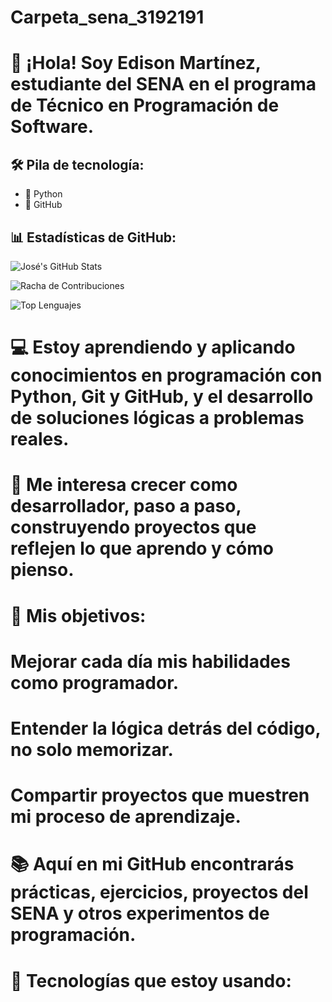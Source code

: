 # Carpeta_sena_3192191
# 👋 ¡Hola! Soy Edison Martínez, estudiante del SENA en el programa de Técnico en Programación de Software.

## 🛠️ Pila de tecnología:
- 🐍 Python
- 🐙 GitHub

## 📊 Estadísticas de GitHub:
![José's GitHub Stats](https://github-readme-stats.vercel.app/api?username=Edisonandre&show_icons=true&theme=radical)

![Racha de Contribuciones](https://github-readme-streak-stats.herokuapp.com/?user=Josan31&theme=dark)

![Top Lenguajes](https://github-readme-stats.vercel.app/api/top-langs?username=Josan31&layout=compact&theme=dark)
# 💻 Estoy aprendiendo y aplicando conocimientos en programación con Python, Git y GitHub, y el desarrollo de soluciones lógicas a problemas reales.

# 🚀 Me interesa crecer como desarrollador, paso a paso, construyendo proyectos que reflejen lo que aprendo y cómo pienso.

# 🎯 Mis objetivos:

# Mejorar cada día mis habilidades como programador.

# Entender la lógica detrás del código, no solo memorizar.

# Compartir proyectos que muestren mi proceso de aprendizaje.

# 📚 Aquí en mi GitHub encontrarás prácticas, ejercicios, proyectos del SENA y otros experimentos de programación.

# 🔧 Tecnologías que estoy usando:
